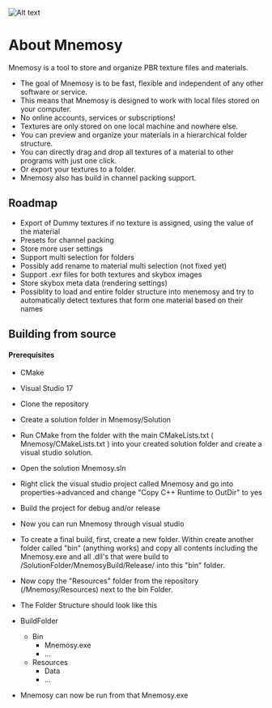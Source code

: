 
![Alt text](Mnemosy/Resources/Textures/applicationScreenshot.png?raw=true "screenshot")


#  About Mnemosy

Mnemosy is a tool to store and organize PBR texture files and materials.

- The goal of Mnemosy is to be fast, flexible and independent of any other software or service.
- This means that Mnemosy is designed to work with local files stored on your computer.
- No online accounts, services or subscriptions!
- Textures are only stored on one local machine and nowhere else.
- You can preview and organize your materials in a hierarchical folder structure.
- You can directly drag and drop all textures of a material to other programs with just one click.
- Or export your textures to a folder.
- Mnemosy also has build in channel packing support.


## Roadmap

- Export of Dummy textures if no texture is assigned, using the value of the material
- Presets for channel packing
- Store more user settings
- Support multi selection for folders
- Possibly add rename to material multi selection (not fixed yet)
- Support .exr files for both textures and skybox images
- Store skybox meta data (rendering settings)
- Possiblity to load and entire folder structure into menemosy and try to automatically detect textures that form one material based on their names

## Building from source
#### Prerequisites
- CMake
- Visual Studio 17

- Clone the repository
- Create a solution folder in  Mnemosy/Solution
- Run CMake from the folder with the main CMakeLists.txt ( Mnemosy/CMakeLists.txt ) into your created solution folder and create a visual studio solution.
- Open the solution Mnemosy.sln
- Right click the visual studio project called Mnemosy and go into properties->advanced and change "Copy C++ Runtime to OutDir" to yes
- Build the project for debug and/or release
- Now you can run Mnemosy through visual studio

- To create a final build, first, create a new folder. Within create another folder called "bin" (anything works) and copy all contents including the Mnemosy.exe and all .dll's that were build to /SolutionFolder/MnemosyBuild/Release/ into this "bin" folder.
- Now copy the "Resources" folder from the repository (/Mnemosy/Resources) next to the bin Folder.
- The Folder Structure should look like this
- BuildFolder
	- Bin
		- Mnemosy.exe
		- ...
	- Resources
		- Data
		- ...

- Mnemosy can now be run from that Mnemosy.exe
